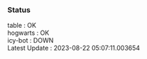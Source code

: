 ### Status


table : OK  
hogwarts : OK  
icy-bot : DOWN  
Latest Update : 2023-08-22 05:07:11.003654
